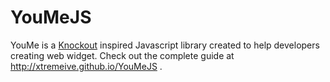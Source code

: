 YouMeJS
===

YouMe is a [Knockout](https://github.com/knockout/knockout) inspired Javascript library created to help developers creating web widget.
Check out the complete guide at http://xtremeive.github.io/YouMeJS .


